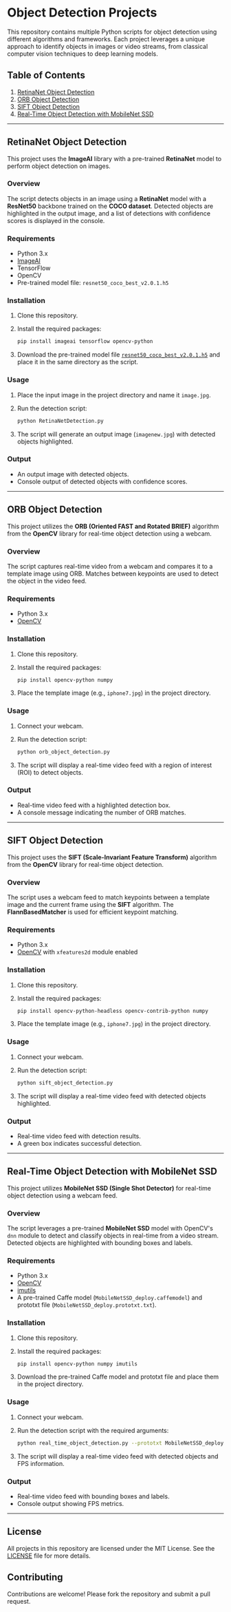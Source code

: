 
# Object Detection Projects

This repository contains multiple Python scripts for object detection using different algorithms and frameworks. Each project leverages a unique approach to identify objects in images or video streams, from classical computer vision techniques to deep learning models.

## Table of Contents
1. [RetinaNet Object Detection](#retinanet-object-detection)
2. [ORB Object Detection](#orb-object-detection)
3. [SIFT Object Detection](#sift-object-detection)
4. [Real-Time Object Detection with MobileNet SSD](#real-time-object-detection-with-mobilenet-ssd)

---

## RetinaNet Object Detection

This project uses the **ImageAI** library with a pre-trained **RetinaNet** model to perform object detection on images.

### Overview

The script detects objects in an image using a **RetinaNet** model with a **ResNet50** backbone trained on the **COCO dataset**. Detected objects are highlighted in the output image, and a list of detections with confidence scores is displayed in the console.

### Requirements

- Python 3.x
- [ImageAI](https://github.com/OlafenwaMoses/ImageAI)
- TensorFlow
- OpenCV
- Pre-trained model file: `resnet50_coco_best_v2.0.1.h5`

### Installation

1. Clone this repository.
2. Install the required packages:

   ```bash
   pip install imageai tensorflow opencv-python
   ```

3. Download the pre-trained model file [`resnet50_coco_best_v2.0.1.h5`](https://github.com/OlafenwaMoses/ImageAI/releases/download/1.0/resnet50_coco_best_v2.0.1.h5) and place it in the same directory as the script.

### Usage

1. Place the input image in the project directory and name it `image.jpg`.
2. Run the detection script:

   ```bash
   python RetinaNetDetection.py
   ```

3. The script will generate an output image (`imagenew.jpg`) with detected objects highlighted.

### Output

- An output image with detected objects.
- Console output of detected objects with confidence scores.

---

## ORB Object Detection

This project utilizes the **ORB (Oriented FAST and Rotated BRIEF)** algorithm from the **OpenCV** library for real-time object detection using a webcam.

### Overview

The script captures real-time video from a webcam and compares it to a template image using ORB. Matches between keypoints are used to detect the object in the video feed.

### Requirements

- Python 3.x
- [OpenCV](https://opencv.org/)

### Installation

1. Clone this repository.
2. Install the required packages:

   ```bash
   pip install opencv-python numpy
   ```

3. Place the template image (e.g., `iphone7.jpg`) in the project directory.

### Usage

1. Connect your webcam.
2. Run the detection script:

   ```bash
   python orb_object_detection.py
   ```

3. The script will display a real-time video feed with a region of interest (ROI) to detect objects.

### Output

- Real-time video feed with a highlighted detection box.
- A console message indicating the number of ORB matches.

---

## SIFT Object Detection

This project uses the **SIFT (Scale-Invariant Feature Transform)** algorithm from the **OpenCV** library for real-time object detection.

### Overview

The script uses a webcam feed to match keypoints between a template image and the current frame using the **SIFT** algorithm. The **FlannBasedMatcher** is used for efficient keypoint matching.

### Requirements

- Python 3.x
- [OpenCV](https://opencv.org/) with `xfeatures2d` module enabled

### Installation

1. Clone this repository.
2. Install the required packages:

   ```bash
   pip install opencv-python-headless opencv-contrib-python numpy
   ```

3. Place the template image (e.g., `iphone7.jpg`) in the project directory.

### Usage

1. Connect your webcam.
2. Run the detection script:

   ```bash
   python sift_object_detection.py
   ```

3. The script will display a real-time video feed with detected objects highlighted.

### Output

- Real-time video feed with detection results.
- A green box indicates successful detection.

---

## Real-Time Object Detection with MobileNet SSD

This project utilizes **MobileNet SSD (Single Shot Detector)** for real-time object detection using a webcam feed.

### Overview

The script leverages a pre-trained **MobileNet SSD** model with OpenCV's `dnn` module to detect and classify objects in real-time from a video stream. Detected objects are highlighted with bounding boxes and labels.

### Requirements

- Python 3.x
- [OpenCV](https://opencv.org/)
- [imutils](https://github.com/jrosebr1/imutils)
- A pre-trained Caffe model (`MobileNetSSD_deploy.caffemodel`) and prototxt file (`MobileNetSSD_deploy.prototxt.txt`).

### Installation

1. Clone this repository.
2. Install the required packages:

   ```bash
   pip install opencv-python numpy imutils
   ```

3. Download the pre-trained Caffe model and prototxt file and place them in the project directory.

### Usage

1. Connect your webcam.
2. Run the detection script with the required arguments:

   ```bash
   python real_time_object_detection.py --prototxt MobileNetSSD_deploy.prototxt.txt --model MobileNetSSD_deploy.caffemodel
   ```

3. The script will display a real-time video feed with detected objects and FPS information.

### Output

- Real-time video feed with bounding boxes and labels.
- Console output showing FPS metrics.

---

## License

All projects in this repository are licensed under the MIT License. See the [LICENSE](LICENSE) file for more details.

## Contributing

Contributions are welcome! Please fork the repository and submit a pull request.
